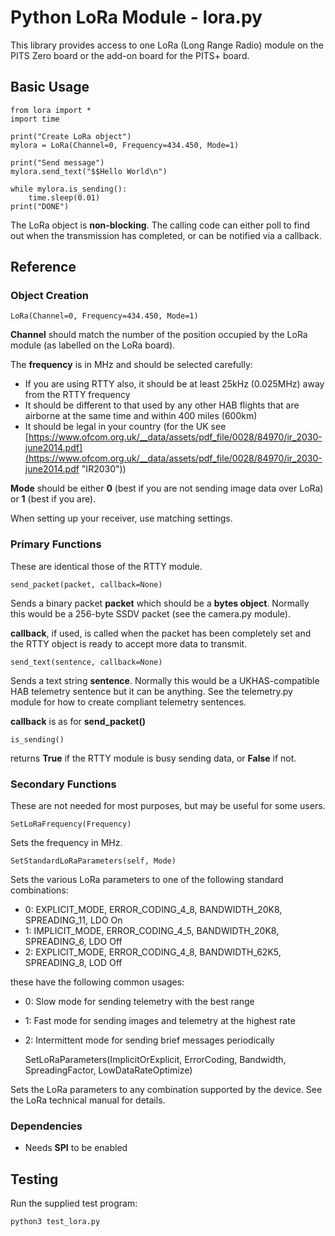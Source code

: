 # Python LoRa Module - lora.py

This library provides access to one LoRa (Long Range Radio) module on the PITS Zero board or the add-on board for the PITS+ board.

## Basic Usage

	from lora import *
	import time
	
	print("Create LoRa object")
	mylora = LoRa(Channel=0, Frequency=434.450, Mode=1)
	
	print("Send message")
	mylora.send_text("$$Hello World\n")
	
	while mylora.is_sending():
		time.sleep(0.01)
	print("DONE")

The LoRa object is **non-blocking**.  The calling code can either poll to find out when the transmission has completed, or can be notified via a callback.

## Reference

### Object Creation

	LoRa(Channel=0, Frequency=434.450, Mode=1)

**Channel** should match the number of the position occupied by the LoRa module (as labelled on the LoRa board).

The **frequency** is in MHz and should be selected carefully:

- If you are using RTTY also, it should be at least 25kHz (0.025MHz) away from the RTTY frequency
- It should be different to that used by any other HAB flights that are airborne at the same time and within 400 miles (600km)
- It should be legal in your country (for the UK see [https://www.ofcom.org.uk/__data/assets/pdf_file/0028/84970/ir_2030-june2014.pdf](https://www.ofcom.org.uk/__data/assets/pdf_file/0028/84970/ir_2030-june2014.pdf "IR2030"))

**Mode** should be either **0** (best if you are not sending image data over LoRa) or **1** (best if you are).

When setting up your receiver, use matching settings.

### Primary Functions

These are identical those of the RTTY module.

	send_packet(packet, callback=None)

Sends a binary packet **packet** which should be a **bytes object**.  Normally this would be a 256-byte SSDV packet (see the camera.py module).

**callback**, if used, is called when the packet has been completely set and the RTTY object is ready to accept more data to transmit.

	send_text(sentence, callback=None)

Sends a text string **sentence**.  Normally this would be a UKHAS-compatible HAB telemetry sentence but it can be anything.  See the telemetry.py module for how to create compliant telemetry sentences.

**callback** is as for **send_packet()**

	is_sending()

returns **True** if the RTTY module is busy sending data, or **False** if not.

### Secondary Functions

These are not needed for most purposes, but may be useful for some users.

	SetLoRaFrequency(Frequency)

Sets the frequency in MHz.

	SetStandardLoRaParameters(self, Mode)

Sets the various LoRa parameters to one of the following standard combinations:

- 0: EXPLICIT_MODE, ERROR_CODING_4_8, BANDWIDTH_20K8, SPREADING_11, LDO On
- 1: IMPLICIT_MODE, ERROR_CODING_4_5, BANDWIDTH_20K8, SPREADING_6, LDO Off
- 2: EXPLICIT_MODE, ERROR_CODING_4_8, BANDWIDTH_62K5, SPREADING_8, LOD Off

these have the following common usages:

- 0: Slow mode for sending telemetry with the best range
- 1: Fast mode for sending images and telemetry at the highest rate
- 2: Intermittent mode for sending brief messages periodically

	 SetLoRaParameters(ImplicitOrExplicit, ErrorCoding, Bandwidth, SpreadingFactor, LowDataRateOptimize)

Sets the LoRa parameters to any combination supported by the device.  See the LoRa technical manual for details.

### Dependencies

- Needs **SPI** to be enabled

## Testing

Run the supplied test program:

	python3 test_lora.py

